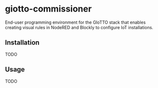 giotto-commissioner
===================

End-user programming environment for the GIoTTO stack that enables creating visual rules in NodeRED and Blockly to configure IoT installations.

## Installation

TODO

## Usage

TODO
